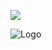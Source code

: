 <img src="https://img.shields.io/badge/Hi%20I'm-Verpz-blueviolet"></img>

![Logo](https://i.imgur.com/Wy3io44.gif)

